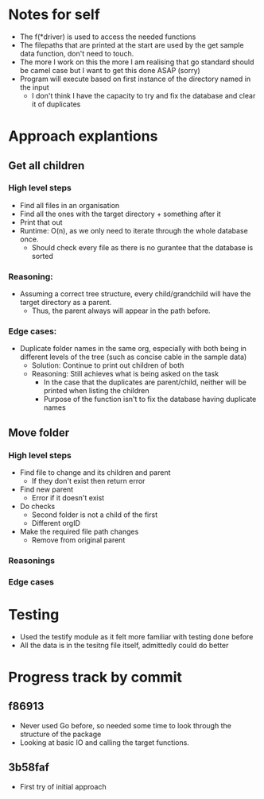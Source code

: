 # Notes for self 

- The f(*driver) is used to access the needed functions
- The filepaths that are printed at the start are used by the get sample data function, don't need to touch.
- The more I work on this the more I am realising that go standard should be camel case but I want to get this done ASAP (sorry) 
- Program will execute based on first instance of the directory named in the input
    - I don't think I have the capacity to try and fix the database and clear it of duplicates

# Approach explantions
## Get all children
### High level steps
- Find all files in an organisation 
- Find all the ones with the target directory + something after it
- Print that out
- Runtime: O(n), as we only need to iterate through the whole database once.
    - Should check every file as there is no gurantee that the database is sorted
### Reasoning:
- Assuming a correct tree structure, every child/grandchild will have the target directory as a parent.
    - Thus, the parent always will appear in the path before. 
### Edge cases:
- Duplicate folder names in the same org, especially with both being in different levels of the tree (such as concise cable in the sample data)
    - Solution: Continue to print out children of both
    - Reasoning: Still achieves what is being asked on the task
        - In the case that the duplicates are parent/child, neither will be printed when listing the children 
        - Purpose of the function isn't to fix the database having duplicate names


## Move folder 
### High level steps 
- Find file to change and its children and parent
    - If they don't exist then return error
- Find new parent
    - Error if it doesn't exist
- Do checks 
    - Second folder is not a child of the first 
    - Different orgID 
- Make the required file path changes 
    - Remove from original parent 


### Reasonings 

### Edge cases

# Testing
- Used the testify module as it felt more familiar with testing done before 
- All the data is in the tesitng file itself, admittedly could do better 



# Progress track by commit
## f86913
- Never used Go before, so needed some time to look through the structure of the package
- Looking at basic IO and calling the target functions.

## 3b58faf
- First try of initial approach
